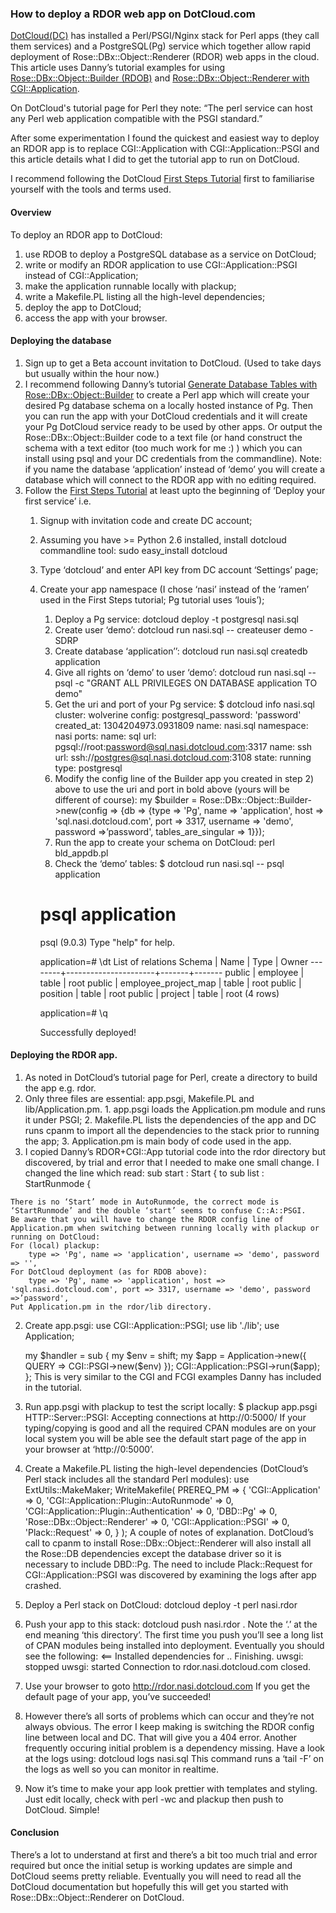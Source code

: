 ﻿
### How to deploy a RDOR web app on DotCloud.com

[DotCloud(DC)](http://www.dotcloud.com/) has installed a Perl/PSGI/Nginx stack for Perl apps (they call them services) and a PostgreSQL(Pg) service which together allow rapid deployment of Rose::DBx::Object::Renderer (RDOR) web apps in the cloud. This article uses Danny’s tutorial examples for using [Rose::DBx::Object::Builder (RDOB)](https://github.com/dannyglue/Rose-DBx-Object-Renderer/wiki/Generate-database-tables-with-rose%3A%3Adbx%3A%3Aobject%3A%3Abuilder) and [Rose::DBx::Object::Renderer with CGI::Application](https://github.com/dannyglue/Rose-DBx-Object-Renderer/wiki/Integrating-with-CGI%3A%3AApplication).


On DotCloud's tutorial page for Perl they note:
    “The perl service can host any Perl web application compatible with the PSGI standard.”


After some experimentation I found the quickest and easiest way to deploy an RDOR app is to replace CGI::Application with CGI::Application::PSGI and this article details what I did to get the tutorial app to run on DotCloud.


I recommend following the DotCloud [First Steps Tutorial](http://docs.dotcloud.com/tutorials/firststeps/) first to familiarise yourself with the tools and terms used.

#### Overview

To deploy an RDOR app to DotCloud:

1. use RDOB to deploy a PostgreSQL database as a service on DotCloud;
2. write or modify an RDOR application to use CGI::Application::PSGI instead of CGI::Application;
3. make the application runnable locally with plackup;
4. write a Makefile.PL listing all the high-level dependencies;
5. deploy the app to DotCloud;
6. access the app with your browser.

#### Deploying the database

1. Sign up to get a Beta account invitation to DotCloud. (Used to take days but usually within the hour now.)
2. I recommend following Danny’s tutorial [Generate Database Tables with Rose::DBx::Object::Builder](https://github.com/dannyglue/Rose-DBx-Object-Renderer/wiki/Generate-database-tables-with-rose%3A%3Adbx%3A%3Aobject%3A%3Abuilder) to create a Perl app which will create your desired Pg database schema on a locally hosted instance of Pg. Then you can run the app with your DotCloud credentials and it will create your Pg DotCloud service ready to be used by other apps. Or output the Rose::DBx::Object::Builder code to a text file (or hand construct the schema with a text editor (too much work for me :) ) which you can install using psql and your DC credentials from the commandline). Note: if you name the database ‘application’ instead of ‘demo’ you will create a database which will connect to the RDOR app with no editing required. 
3. Follow the [First Steps Tutorial](http://docs.dotcloud.com/tutorials/firststeps/) at least upto the beginning of ‘Deploy your first service’
i.e. 
   1. Signup with invitation code and create DC account;
   2. Assuming you have >= Python 2.6 installed, install dotcloud commandline tool:
        sudo easy_install dotcloud
   3. Type ‘dotcloud’ and enter API key from DC account ‘Settings’ page;
   4. Create your app namespace (I chose ‘nasi’ instead of the ‘ramen’ used in the First Steps tutorial; Pg tutorial uses ‘louis’);
      1. Deploy a Pg service:
        dotcloud deploy -t postgresql nasi.sql
      2. Create user ‘demo’:
        dotcloud run nasi.sql -- createuser demo -SDRP
      3. Create database ‘application’’:
        dotcloud run nasi.sql createdb application
      4. Give all rights on ‘demo’ to user ‘demo’:
        dotcloud run nasi.sql -- psql -c \"GRANT ALL PRIVILEGES ON DATABASE application TO demo\"
      5. Get the uri and port of your Pg service:
        $ dotcloud info nasi.sql
        cluster: wolverine
        config: postgresql_password: 'password'
        created_at: 1304204973.0931809
        name: nasi.sql
        namespace: nasi
        ports:
        name: sql
          url: pgsql://root:password@sql.nasi.dotcloud.com:3317
        name: ssh
          url: ssh://postgres@sql.nasi.dotcloud.com:3108
        state: running
        type: postgresql
      6. Modify the config line of the Builder app you created in step 2) above to use the uri and port in bold above (yours will be different of course):
        my $builder = Rose::DBx::Object::Builder->new(config => {db => {type => 'Pg', name => 'application', host => 'sql.nasi.dotcloud.com', port => 3317, username => 'demo', password =>’password', tables_are_singular => 1}});
      7. Run the app to create your schema on DotCloud:
        perl bld_appdb.pl
      8. Check the ‘demo’ tables:
        $ dotcloud run nasi.sql -- psql application
        # psql application
        psql (9.0.3)
        Type "help" for help.


        application=# \dt
                      List of relations
        Schema |         Name         | Type  | Owner 
        --------+----------------------+-------+-------
        public | employee             | table | root
        public | employee_project_map | table | root
        public | position             | table | root
        public | project              | table | root
        (4 rows)

        application=# \q

        Successfully deployed!

#### Deploying the RDOR app.

  1. As noted in DotCloud’s tutorial page for Perl, create a directory to build the app e.g. rdor.
  2. Only three files are essential: app.psgi, Makefile.PL and lib/Application.pm.
    1. app.psgi loads the Application.pm module and runs it under PSGI;
    2. Makefile.PL lists the dependencies of the app and DC runs cpanm to import all the dependencies to the stack prior to running the app;
    3. Application.pm is main body of code used in the app.
  1. I copied Danny’s RDOR+CGI::App tutorial code into the rdor directory but discovered, by trial and error that I needed to make one small change. I changed the line which read:
        sub start : Start {
    to
        sub list : StartRunmode {

    There is no ‘Start’ mode in AutoRunmode, the correct mode is ‘StartRunmode’ and the double ‘start’ seems to confuse C::A::PSGI.
    Be aware that you will have to change the RDOR config line of Application.pm when switching between running locally with plackup or running on DotCloud:
    For (local) plackup:
        type => 'Pg', name => 'application', username => 'demo', password => '',
    For DotCloud deployment (as for RDOB above):
        type => 'Pg', name => 'application', host => 'sql.nasi.dotcloud.com', port => 3317, username => 'demo', password =>’password',
    Put Application.pm in the rdor/lib directory.
  2. Create app.psgi:
        use CGI::Application::PSGI;
        use lib './lib';
        use Application;

        my $handler = sub {
          my $env = shift;
          my $app = Application->new({ QUERY => CGI::PSGI->new($env) });
          CGI::Application::PSGI->run($app);
        };
    This is very similar to the CGI and FCGI examples Danny has included in the tutorial.
  3. Run app.psgi with plackup to test the script locally:
        $ plackup app.psgi
        HTTP::Server::PSGI: Accepting connections at http://0:5000/
    If your typing/copying is good and all the required CPAN modules are on your local system you will be able see the default start page of the app in your browser at ‘http://0:5000’.
  4. Create a Makefile.PL listing the high-level dependencies (DotCloud’s Perl stack includes all the standard Perl modules):
        use ExtUtils::MakeMaker;
        WriteMakefile(
          PREREQ_PM => {
            'CGI::Application'                         => 0,
            'CGI::Application::Plugin::AutoRunmode'    => 0,
            'CGI::Application::Plugin::Authentication' => 0,
            'DBD::Pg'                                  => 0,
            'Rose::DBx::Object::Renderer'              => 0,
            'CGI::Application::PSGI'                   => 0,
            'Plack::Request'                           => 0,
          }
        );
    A couple of notes of explanation. DotCloud’s call to cpanm to install Rose::DBx::Object::Renderer will also install all the Rose::DB dependencies except the database driver so it is necessary to include DBD::Pg. The need to include Plack::Request for CGI::Application::PSGI was discovered by examining the logs after app crashed.
  5. Deploy a Perl stack on DotCloud:
        dotcloud deploy -t perl nasi.rdor
  6. Push your app to this stack:
        dotcloud push nasi.rdor .
    Note the ‘.’ at the end meaning ‘this directory’. The first time you push you’ll see a long list of CPAN modules being installed into deployment. Eventually you should see the following:
        <== Installed dependencies for .. Finishing.
        uwsgi: stopped
        uwsgi: started
        Connection to rdor.nasi.dotcloud.com closed.
  7. Use your browser to goto
        http://rdor.nasi.dotcloud.com
    If you get the default page of your app, you’ve succeeded!
  8. However there’s all sorts of problems which can occur and they’re not always obvious. The error I keep making is switching the RDOR config line between local and DC. That will give you a 404 error. Another frequently occuring initial problem is a dependency missing. Have a look at the logs using:
        dotcloud logs nasi.sql
    This command runs a ‘tail -F’ on the logs as well so you can monitor in realtime.
  9. Now it’s time to make your app look prettier with templates and styling. Just edit locally, check with perl -wc and plackup then push to DotCloud. Simple!

#### Conclusion

There’s a lot to understand at first and there’s a bit too much trial and error required but once the initial setup is working updates are simple and DotCloud seems pretty reliable. Eventually you will need to read all the DotCloud documentation but hopefully this will get you started with Rose::DBx::Object::Renderer on DotCloud.
